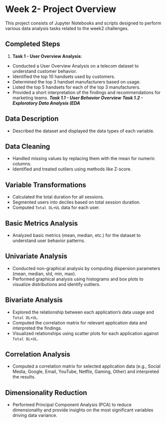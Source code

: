 # Week 2- Project Overview
This project consists of Jupyter Notebooks and scripts designed to perform various data analysis tasks related to the week2 challenges.

## Completed Steps

1. **Task 1 - User Overview Analysis**:
- Conducted a User Overview Analysis on a telecom dataset to understand customer behavior.
- Identified the top 10 handsets used by customers.
- Determined the top 3 handset manufacturers based on usage.
- Listed the top 5 handsets for each of the top 3 manufacturers.
- Provided a short interpretation of the findings and recommendations for marketing teams.
***Task 1.1 - User Behavior Overview***
***Task 1.2 - Exploratory Data Analysis (EDA***
## Data Description
- Described the dataset and displayed the data types of each variable.

## Data Cleaning
- Handled missing values by replacing them with the mean for numeric columns.
- Identified and treated outliers using methods like Z-score.

## Variable Transformations
- Calculated the total duration for all sessions.
- Segmented users into deciles based on total session duration.
- Computed `Total DL+UL` data for each user.

## Basic Metrics Analysis
- Analyzed basic metrics (mean, median, etc.) for the dataset to understand user behavior patterns.

## Univariate Analysis
- Conducted non-graphical analysis by computing dispersion parameters (mean, median, std, min, max).
- Performed graphical analysis using histograms and box plots to visualize distributions and identify outliers.

## Bivariate Analysis
- Explored the relationship between each application’s data usage and `Total DL+UL`.
- Computed the correlation matrix for relevant application data and interpreted the findings.
- Visualized relationships using scatter plots for each application against `Total DL+UL`.

## Correlation Analysis
- Computed a correlation matrix for selected application data (e.g., Social Media, Google, Email, YouTube, Netflix, Gaming, Other) and interpreted the results.

## Dimensionality Reduction
- Performed Principal Component Analysis (PCA) to reduce dimensionality and provide insights on the most significant variables driving data variance.
